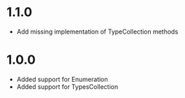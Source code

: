 # 1.1.0

* Add missing implementation of TypeCollection methods

# 1.0.0

* Added support for Enumeration
* Added support for TypesCollection
